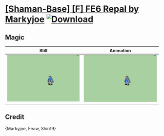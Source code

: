 # [\[Shaman-Base\] \[F\] FE6 Repal by Markyjoe](./) [![Download](https://img.shields.io/badge/Download--red?style=social&logo=github)](https://minhaskamal.github.io/DownGit/#/home?url=https://github.com/Klokinator/FE-Repo/tree/main/Battle%20Animations%2FMagi%20-%20Dark-Type%2F%5BShaman-Base%5D%20%5BF%5D%20FE6%20Repal%20by%20Markyjoe%2F6.%20Magic%20(Fixed)%20%7BShin19%7D)

## Magic

| Still | Animation |
| :---: | :-------: |
| ![Magic still](./Magic_000.png) | ![Magic](./Magic.gif) |

## Credit

{Markyjoe, Feaw, Shin19}
